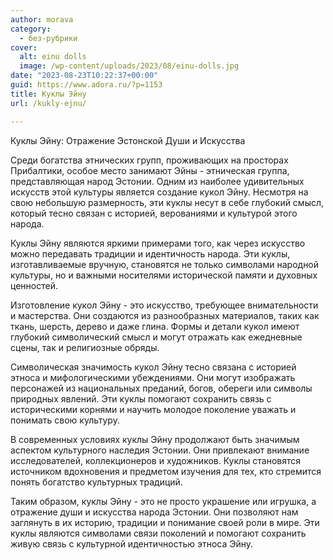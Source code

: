 ```yaml
---
author: morava
category:
  - без-рубрики
cover:
  alt: einu dolls
  image: /wp-content/uploads/2023/08/einu-dolls.jpg
date: "2023-08-23T10:22:37+00:00"
guid: https://www.adora.ru/?p=1153
title: Куклы Эйну
url: /kukly-ejnu/

---
```

Куклы Эйну: Отражение Эстонской Души и Искусства

Среди богатства этнических групп, проживающих на просторах Прибалтики, особое место занимают Эйны \- этническая группа, представляющая народ Эстонии. Одним из наиболее удивительных искусств этой культуры является создание кукол Эйну. Несмотря на свою небольшую размерность, эти куклы несут в себе глубокий смысл, который тесно связан с историей, верованиями и культурой этого народа.

Куклы Эйну являются яркими примерами того, как через искусство можно передавать традиции и идентичность народа. Эти куклы, изготавливаемые вручную, становятся не только символами народной культуры, но и важными носителями исторической памяти и духовных ценностей.

Изготовление кукол Эйну \- это искусство, требующее внимательности и мастерства. Они создаются из разнообразных материалов, таких как ткань, шерсть, дерево и даже глина. Формы и детали кукол имеют глубокий символический смысл и могут отражать как ежедневные сцены, так и религиозные обряды.

Символическая значимость кукол Эйну тесно связана с историей этноса и мифологическими убеждениями. Они могут изображать персонажей из национальных преданий, богов, обереги или символы природных явлений. Эти куклы помогают сохранить связь с историческими корнями и научить молодое поколение уважать и понимать свою культуру.

В современных условиях куклы Эйну продолжают быть значимым аспектом культурного наследия Эстонии. Они привлекают внимание исследователей, коллекционеров и художников. Куклы становятся источником вдохновения и предметом изучения для тех, кто стремится понять богатство культурных традиций.

Таким образом, куклы Эйну \- это не просто украшение или игрушка, а отражение души и искусства народа Эстонии. Они позволяют нам заглянуть в их историю, традиции и понимание своей роли в мире. Эти куклы являются символами связи поколений и помогают сохранить живую связь с культурной идентичностью этноса Эйну.
